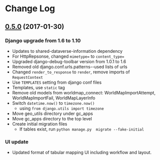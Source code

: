 # Change Log

## [0.5.0](https://github.com/iqss/geoconnect) (2017-01-30)

### Django upgrade from 1.6 to 1.10

- Updates to shared-dataverse-information dependency
- For HttpRepsonse, changed ```mimetype=``` to ```content_type=```
- Upgraded django-debug-toolbar version from 1.0.1 to 1.6
- Removed old django.conf.urls.patterns--used lists of urls
- Changed ```render_to_response``` to ```render```, remove imports of ```RequestContext```
- Use ```TEMPLATES``` setting from django conf files
- Templates, use ```static``` tag
- Remove old models from worldmap_connect: WorldMapImportAttempt, WorldMapImportFail, WorldMapLayerInfo
- Switch ```datetime.now()``` to ```timezone.now()```
    - using ```from django.utils import timezone```
- Move geo_utils directory under gc_apps
- Move gc_apps directory to the top level
- Create initial migration files
  - If tables exist, run ```python manage.py  migrate --fake-initial```

### UI update

- Updated format of tabular mapping UI including workflow and layout.
